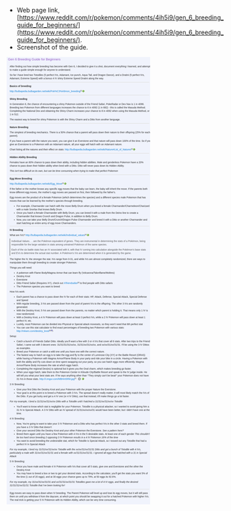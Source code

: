 * Web page link, [https://www.reddit.com/r/pokemon/comments/4ih5i9/gen_6_breeding_guide_for_beginners/](https://www.reddit.com/r/pokemon/comments/4ih5i9/gen_6_breeding_guide_for_beginners/).
* Screenshot of the guide.

![./20161011-1024-breeding-guide-from-reddit-1.png](./20161011-1024-breeding-guide-from-reddit-1.png)